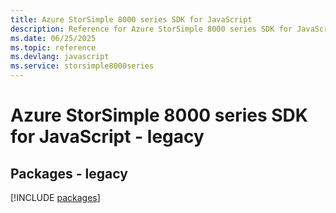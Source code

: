 ```yaml
---
title: Azure StorSimple 8000 series SDK for JavaScript
description: Reference for Azure StorSimple 8000 series SDK for JavaScript
ms.date: 06/25/2025
ms.topic: reference
ms.devlang: javascript
ms.service: storsimple8000series
---
```

# Azure StorSimple 8000 series SDK for JavaScript - legacy
## Packages - legacy
[!INCLUDE [packages](storsimple-8000-series-index.md)]